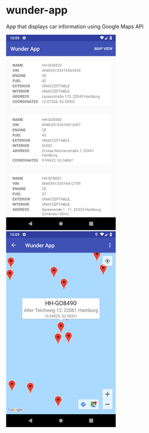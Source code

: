 # wunder-app
App that displays car information using Google Maps API

<img src="img/screenshot.png" width="300">
<img src="img/screenshot2.png" width="300">
